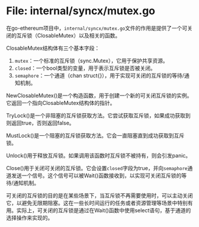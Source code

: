 # File: internal/syncx/mutex.go

在go-ethereum项目中，`internal/syncx/mutex.go`文件的作用是提供了一个可关闭的互斥锁（ClosableMutex）以及相关的函数。

ClosableMutex结构体有三个基本字段：
1. `mutex`：一个标准的互斥锁（sync.Mutex），它用于保护共享资源。
2. `closed`：一个bool类型的变量，用于表示互斥锁是否被关闭。
3. `semaphore`：一个通道（chan struct{}），用于实现可关闭的互斥锁的等待/通知机制。

NewClosableMutex()是一个构造函数，用于创建一个新的可关闭互斥锁的实例。它返回一个指向ClosableMutex结构体的指针。

TryLock()是一个非阻塞的互斥锁获取方法。它尝试获取互斥锁，如果成功获取到则返回true，否则返回false。

MustLock()是一个阻塞的互斥锁获取方法。它会一直阻塞直到成功获取到互斥锁。

Unlock()用于释放互斥锁。如果调用该函数时互斥锁不被持有，则会引发panic。

Close()用于关闭可关闭的互斥锁。它会设置`closed`字段为true，并向`semaphore`通道发送一个信号。这个信号可以被Wait()函数接收到，以实现可关闭互斥锁的等待/通知机制。

可关闭的互斥锁的目的是在某些场景下，当互斥锁不再需要使用时，可以主动关闭它，以避免无限期阻塞。这在一些长时间运行的任务或者资源管理等场景中特别有用。实际上，可关闭的互斥锁是通过在Wait()函数中使用select语句，基于通道的选择操作来实现的。

